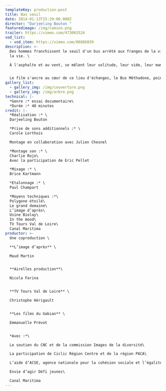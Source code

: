 ```yaml
---
templateKey: production-post
title: Bas seuil
date: 2014-01-13T15:29:00.000Z
director: "Darjeeling Bouton "
featuredimage: /img/camion.png
trailer: https://vimeo.com/473063524
vod_list:
  - vod_item: https://vimeo.com/86886839
description: >-
  Des hommes franchissent le seuil d'un bus arrêté aux franges de la ville, de
  la vie. \

  À l'asphalte et au vent, se mêlent leur solitude, leur vide, leur manque. 


  Le film s'ancre au cœur de ce lieu d'échanges, le Bus Méthadone, point de rencontre entre deux mondes. Dérives ou errances, usagers et praticiens, oscillent selon les mouvements imprévisibles de ceux qui reviennent ou jamais.
gallery_list:
  - gallery_img: /img/couverture.png
  - gallery_img: /img/arbre.png
technical: |-
  *Genre :* essai documentaire\
  *Durée :* 40 minutes
credit: |-
  *Réalisation :* \
  Darjeeling Bouton 

  *Prise de sons additionnels :* \
  Carole Lorthois

  Montage en collaboration avec Julien Chesnel

  *Montage son :* \
  Charlie Rojo\
  Avec la participation de Eric Pellet

  *Mixage :* \
  Brice Kartmann 

  *Etalonnage :* \
  Paul Champart

  *Moyens techniques :*\
  Polygone étoilé\
  Le grand domaine\
  L’image d’après\
  Usine Biolay\
  In the mood\
  TV Tours Val de Loire\
  Canal Maritima
productor: >-
  Une coproduction \

  **L’image d’après** \

  Maud Martin


  **Airelles production**\

  Nicola Farina


  **TV Tours Val de Loire** \

  Christophe Hérigault


  **Les films du Gabian** \

  Emmanuelle Prévot 


  *Avec :*\

  Le soutien du CNC et de la commission Images de la diversité\

  La participation de Ciclic Région Centre et de la région PACA\

  L’aide d’ACSE, agence nationale pour la cohésion sociale et l’égalité des chances\

  Envie d’agir Défi jeunes\

  Canal Maritima
---
```

